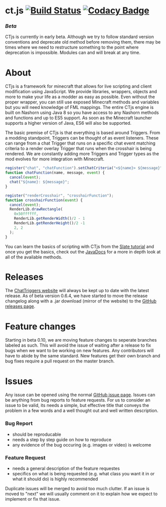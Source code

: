 # ct.js [![Build Status](https://travis-ci.org/ChatTriggers/ct.js.svg?branch=master)](https://travis-ci.org/ChatTriggers/ct.js) [![Codacy Badge](https://api.codacy.com/project/badge/Grade/f3bccfe6845d4f6b8733c3948314ea95)](https://www.codacy.com/app/FalseHonesty/ct.js?utm_source=github.com&amp;utm_medium=referral&amp;utm_content=ChatTriggers/ct.js&amp;utm_campaign=Badge_Grade)
### *Beta*
CTjs is currently in early beta. Although we try to follow standard version conventions and deprecate old method before removing them, there may be times where we need to restructure something to the point where deprecation is impossible. Modules can and will break at any  time.

# About
CTjs is a framework for minecraft that allows for live scripting and client modification using JavaScript. We provide libraries, wrappers, objects and more to make your life as a modder as easy as possible. Even without the proper wrapper, you can still use exposed Minecraft methods and variables but you will need knowledge of FML mappings. The entire CTjs engine is built on Nashorn using Java 8 so you have access to any Nashorn methods and functions and up to ES5 support. As soon as the Minecraft launcher supports a higher version of Java, ES6 will also be supported.

The basic premise of CTjs is that everything is based around Triggers. From a modding standpoint, Triggers can be thought of as event listeners. These can range from a chat Trigger that runs on a specific chat event matching criteria to a render overlay Trigger that runs when the crosshair is being rendered. We are constantly adding more Triggers and Trigger types as the mod evolves for more integration with Minecraft.
```JavaScript
register("chat", "chatFunction").setChatCriteria("<${name}> ${message}");
function chatFunction(name, message, event) {
  cancel(event);
  chat("${name}: ${message}";
}

register("renderCrosshair", "crosshairFunction");
function crosshairFunction(event) {
  cancel(event);
  RenderLib.drawRectangle(
    0x50ffffff,
    RenderLib.getRenderWidth()/2 - 1
    RenderLib.getRenderHeight()/2 -1
    2, 2
  );
}
```

You can learn the basics of scripting with CTjs from the [Slate tutorial](https://www.chattriggers.com/slate/) and once you get the basics, check out the [JavaDocs](https://www.chattriggers.com/javadocs/) for a more in depth look at all of the available methods. 

# Releases
The [ChatTriggers website](https://www.chattriggers.com/) will always be kept up to date with the latest release. As of beta version 0.6.4, we have started to move the release changelog along with a .jar download (mirror of the website) to the [GitHub releases page](https://github.com/ChatTriggers/ct.js/releases).

# Feature changes
Starting in beta 0.10, we are moving feature changes to seperate branches labeled as such. This will avoid the issue of waiting after a release to fix bugs when we want to be working on new features. Any contributors will have to abide by the same standard. New features get their own branch and bug fixes require a pull request on the master branch.

# Issues
Any issue can be opened using the normal [GitHub issue page](https://github.com/ChatTriggers/ct.js/issues). Issues can be anything from bug reports to feature requests. For us to consider an issue to be valid, its needs a simple, but effective title that conveys the problem in a few words and a well thought out and well written description.
### Bug Report
- should be reproducable 
- needs a step by step guide on how to reproduce
- any evidence of the bug occuring (e.g. images or video) is welcome
### Feature Request
- needs a general description of the feature requestes
- specifics on what is being requested (e.g. what class you want it in or what it should do) is highly recommended

Duplicate issues will be merged to avoid too much clutter. If an issue is moved to "next" we will usually comment on it to explain how we expect to implement or fix that issue.
